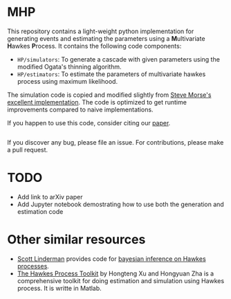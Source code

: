 # MHP
This repository contains a light-weight python implementation for generating events and estimating the parameters using a **M**ultivariate **H**awkes **P**rocess.
It contains the following code components:

- ```HP/simulators```: To generate a cascade with given parameters using the modified Ogata's thinning algorithm.
- ```HP/estimators```: To estimate the parameters of multivariate hawkes process using maximum likelihood.

The simulation code is copied and modified slightly from [Steve Morse's excellent implementation](https://github.com/stmorse/hawkes). 
The code is optimized to get runtime improvements compared to naive implementations.

If you happen to use this code, consider citing our [paper]().
```

```
If you discover any bug, please file an issue. For contributions, please make a pull request.

# TODO
- Add link to arXiv paper
- Add Jupyter notebook demostrating how to use both the generation and estimation code

# Other similar resources

- [Scott Linderman](http://www.columbia.edu/~swl2133/) provides code for [bayesian inference on Hawkes processes](https://github.com/slinderman/pyhawkes).
- [The Hawkes Process Toolkit](https://github.com/HongtengXu/Hawkes-Process-Toolkit) by Hongteng Xu and Hongyuan Zha is a comprehensive toolkit for doing estimation and simulation using Hawkes process. It is writte in Matlab.


